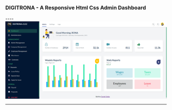 <h3>DIGITRONA - A Responsive Html Css Admin Dashboard</h3>
----

<img src="assets/snapshot.PNG" />

----